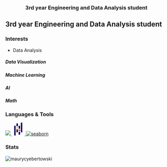 <h3 align="center">3rd year Engineering and Data Analysis student</h3>

## 3rd year Engineering and Data Analysis student

### Interests
- Data Analysis
##### Data Visualization
##### Machine Learning
##### AI
##### Math

### Languages & Tools  
<p align="left">
  <a href="https://skillicons.dev">
    <img src="https://skillicons.dev/icons?i=python,sklearn,tensorflow,r,postgres,mysql,c,cpp" />
  </a>
  <a href="https://pandas.pydata.org/" target="_blank" rel="noreferrer">
    <img src="https://raw.githubusercontent.com/devicons/devicon/2ae2a900d2f041da66e950e4d48052658d850630/icons/pandas/pandas-original.svg" alt="Pandas" width="40" height="40"/>
  </a>
  <a href="https://seaborn.pydata.org/" target="_blank" rel="noreferrer">
  <img src="https://seaborn.pydata.org/_images/logo-mark-lightbg.svg" alt="seaborn" width="40" height="40"/>
</a>


</p>

### Stats 


<p><img align="center" src="https://github-readme-stats.vercel.app/api/top-langs?username=maurycyebertowski&show_icons=true&locale=en&layout=compact" alt="maurycyebertowski" /></p>

